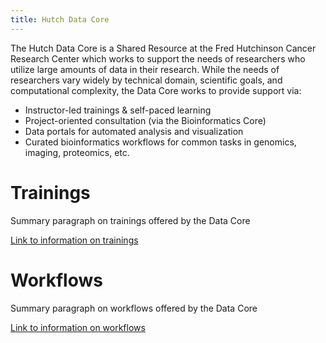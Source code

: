 ```yaml
---
title: Hutch Data Core
---
```


The Hutch Data Core is a Shared Resource at the Fred Hutchinson Cancer Research Center
which works to support the needs of researchers who utilize large amounts of data in
their research. While the needs of researchers vary widely by technical domain, scientific
goals, and computational complexity, the Data Core works to provide support via:

- Instructor-led trainings & self-paced learning
- Project-oriented consultation (via the Bioinformatics Core)
- Data portals for automated analysis and visualization
- Curated bioinformatics workflows for common tasks in genomics, imaging, proteomics, etc.


# Trainings

Summary paragraph on trainings offered by the Data Core

[Link to information on trainings](/hdc/hdc_training)

# Workflows

Summary paragraph on workflows offered by the Data Core

[Link to information on workflows](/hdc/hdc_workflows)
